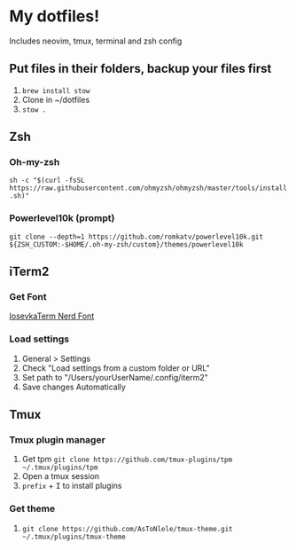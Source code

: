 # My dotfiles!

Includes neovim, tmux, terminal and zsh config

## Put files in their folders, backup your files first

1. `brew install stow`
2. Clone in ~/dotfiles
3. `stow .`

## Zsh

### Oh-my-zsh
`sh -c "$(curl -fsSL https://raw.githubusercontent.com/ohmyzsh/ohmyzsh/master/tools/install.sh)"`

### Powerlevel10k (prompt)
`git clone --depth=1 https://github.com/romkatv/powerlevel10k.git ${ZSH_CUSTOM:-$HOME/.oh-my-zsh/custom}/themes/powerlevel10k`

## iTerm2

### Get Font

[IosevkaTerm Nerd Font](https://github.com/ryanoasis/nerd-fonts/releases/download/v3.3.0/IosevkaTerm.zip)

### Load settings

1. General > Settings
2. Check "Load settings from a custom folder or URL"
3. Set path to "/Users/yourUserName/.config/iterm2"
4. Save changes Automatically

## Tmux

### Tmux plugin manager

1. Get tpm
   `git clone https://github.com/tmux-plugins/tpm ~/.tmux/plugins/tpm`
2. Open a tmux session
3. `prefix` + <kbd>I</kbd> to install plugins

### Get theme

1. `git clone https://github.com/AsToNlele/tmux-theme.git ~/.tmux/plugins/tmux-theme`
